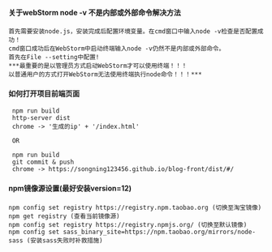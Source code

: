 #### 关于webStorm node -v 不是内部或外部命令解决方法
```
首先需要安装node.js，安装完成后配置环境变量。在cmd窗口中输入node -v检查是否配置成功！
cmd窗口成功后在WebStorm中启动终端输入node -v仍然不是内部或外部命令。
首先在File --setting中配置!
***最重要的是以管理员方式启动WebStorm才可以使用终端！！！
以普通用户的方式打开WebStorm无法使用终端执行node命令！！！***
```

#### 如何打开项目前端页面
```
 npm run build
 http-server dist
 chrome -> '生成的ip' + '/index.html'
 
 OR
 
 npm run build
 git commit & push
 chrome -> https://songning123456.github.io/blog-front/dist/#/
```

#### npm镜像源设置(最好安装version=12)
```
npm config set registry https://registry.npm.taobao.org (切换至淘宝镜像)
npm get registry (查看当前镜像源)
npm config set registry https://registry.npmjs.org/ (切换至默认镜像)
npm config set sass_binary_site=https://npm.taobao.org/mirrors/node-sass (安装sass失败时补救措施)
```